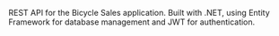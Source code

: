 REST API for the Bicycle Sales application. Built with .NET, using Entity Framework for database management and JWT for authentication.
